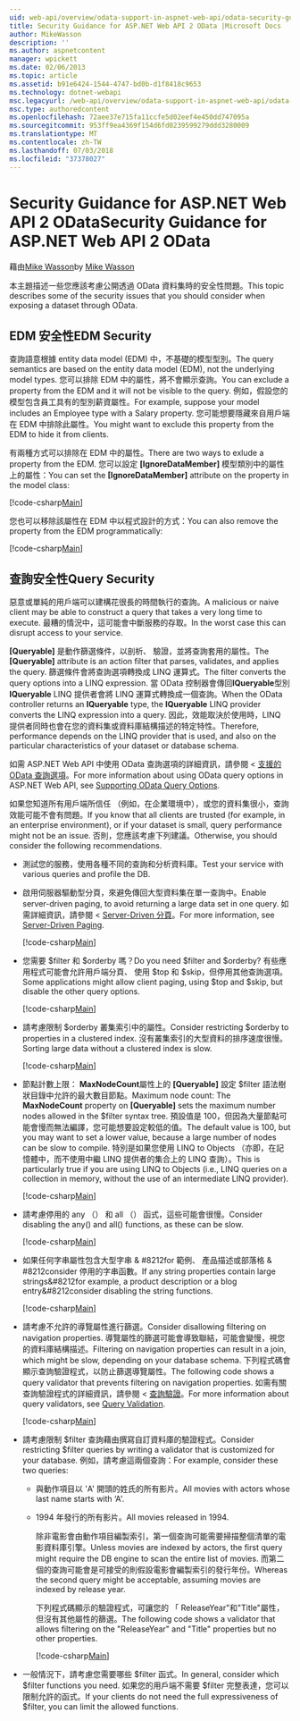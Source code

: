```yaml
---
uid: web-api/overview/odata-support-in-aspnet-web-api/odata-security-guidance
title: Security Guidance for ASP.NET Web API 2 OData |Microsoft Docs
author: MikeWasson
description: ''
ms.author: aspnetcontent
manager: wpickett
ms.date: 02/06/2013
ms.topic: article
ms.assetid: b91e6424-1544-4747-bd0b-d1f8418c9653
ms.technology: dotnet-webapi
msc.legacyurl: /web-api/overview/odata-support-in-aspnet-web-api/odata-security-guidance
msc.type: authoredcontent
ms.openlocfilehash: 72aee37e715fa11ccfe5d02eef4e450dd747095a
ms.sourcegitcommit: 953ff9ea4369f154d6fd0239599279ddd3280009
ms.translationtype: MT
ms.contentlocale: zh-TW
ms.lasthandoff: 07/03/2018
ms.locfileid: "37378027"
---
```

<a name="security-guidance-for-aspnet-web-api-2-odata"></a><span data-ttu-id="261d2-102">Security Guidance for ASP.NET Web API 2 OData</span><span class="sxs-lookup"><span data-stu-id="261d2-102">Security Guidance for ASP.NET Web API 2 OData</span></span>
====================
<span data-ttu-id="261d2-103">藉由[Mike Wasson](https://github.com/MikeWasson)</span><span class="sxs-lookup"><span data-stu-id="261d2-103">by [Mike Wasson](https://github.com/MikeWasson)</span></span>

<span data-ttu-id="261d2-104">本主題描述一些您應該考慮公開透過 OData 資料集時的安全性問題。</span><span class="sxs-lookup"><span data-stu-id="261d2-104">This topic describes some of the security issues that you should consider when exposing a dataset through OData.</span></span>

## <a name="edm-security"></a><span data-ttu-id="261d2-105">EDM 安全性</span><span class="sxs-lookup"><span data-stu-id="261d2-105">EDM Security</span></span>

<span data-ttu-id="261d2-106">查詢語意根據 entity data model (EDM) 中，不基礎的模型型別。</span><span class="sxs-lookup"><span data-stu-id="261d2-106">The query semantics are based on the entity data model (EDM), not the underlying model types.</span></span> <span data-ttu-id="261d2-107">您可以排除 EDM 中的屬性，將不會顯示查詢。</span><span class="sxs-lookup"><span data-stu-id="261d2-107">You can exclude a property from the EDM and it will not be visible to the query.</span></span> <span data-ttu-id="261d2-108">例如，假設您的模型包含員工具有的型別薪資屬性。</span><span class="sxs-lookup"><span data-stu-id="261d2-108">For example, suppose your model includes an Employee type with a Salary property.</span></span> <span data-ttu-id="261d2-109">您可能想要隱藏來自用戶端在 EDM 中排除此屬性。</span><span class="sxs-lookup"><span data-stu-id="261d2-109">You might want to exclude this property from the EDM to hide it from clients.</span></span>

<span data-ttu-id="261d2-110">有兩種方式可以排除在 EDM 中的屬性。</span><span class="sxs-lookup"><span data-stu-id="261d2-110">There are two ways to exlude a property from the EDM.</span></span> <span data-ttu-id="261d2-111">您可以設定 **[IgnoreDataMember]** 模型類別中的屬性上的屬性：</span><span class="sxs-lookup"><span data-stu-id="261d2-111">You can set the **[IgnoreDataMember]** attribute on the property in the model class:</span></span>

[!code-csharp[Main](odata-security-guidance/samples/sample1.cs)]

<span data-ttu-id="261d2-112">您也可以移除該屬性在 EDM 中以程式設計的方式：</span><span class="sxs-lookup"><span data-stu-id="261d2-112">You can also remove the property from the EDM programmatically:</span></span>

[!code-csharp[Main](odata-security-guidance/samples/sample2.cs)]

## <a name="query-security"></a><span data-ttu-id="261d2-113">查詢安全性</span><span class="sxs-lookup"><span data-stu-id="261d2-113">Query Security</span></span>

<span data-ttu-id="261d2-114">惡意或單純的用戶端可以建構花很長的時間執行的查詢。</span><span class="sxs-lookup"><span data-stu-id="261d2-114">A malicious or naive client may be able to construct a query that takes a very long time to execute.</span></span> <span data-ttu-id="261d2-115">最糟的情況中，這可能會中斷服務的存取。</span><span class="sxs-lookup"><span data-stu-id="261d2-115">In the worst case this can disrupt access to your service.</span></span>

<span data-ttu-id="261d2-116">**[Queryable]** 是動作篩選條件，以剖析、 驗證，並將查詢套用的屬性。</span><span class="sxs-lookup"><span data-stu-id="261d2-116">The **[Queryable]** attribute is an action filter that parses, validates, and applies the query.</span></span> <span data-ttu-id="261d2-117">篩選條件會將查詢選項轉換成 LINQ 運算式。</span><span class="sxs-lookup"><span data-stu-id="261d2-117">The filter converts the query options into a LINQ expression.</span></span> <span data-ttu-id="261d2-118">當 OData 控制器會傳回**IQueryable**型別**IQueryable** LINQ 提供者會將 LINQ 運算式轉換成一個查詢。</span><span class="sxs-lookup"><span data-stu-id="261d2-118">When the OData controller returns an **IQueryable** type, the **IQueryable** LINQ provider converts the LINQ expression into a query.</span></span> <span data-ttu-id="261d2-119">因此，效能取決於使用時，LINQ 提供者同時也會在您的資料集或資料庫結構描述的特定特性。</span><span class="sxs-lookup"><span data-stu-id="261d2-119">Therefore, performance depends on the LINQ provider that is used, and also on the particular characteristics of your dataset or database schema.</span></span>

<span data-ttu-id="261d2-120">如需 ASP.NET Web API 中使用 OData 查詢選項的詳細資訊，請參閱 <<c0> [ 支援的 OData 查詢選項](supporting-odata-query-options.md)。</span><span class="sxs-lookup"><span data-stu-id="261d2-120">For more information about using OData query options in ASP.NET Web API, see [Supporting OData Query Options](supporting-odata-query-options.md).</span></span>

<span data-ttu-id="261d2-121">如果您知道所有用戶端所信任 （例如，在企業環境中），或您的資料集很小，查詢效能可能不會有問題。</span><span class="sxs-lookup"><span data-stu-id="261d2-121">If you know that all clients are trusted (for example, in an enterprise environment), or if your dataset is small, query performance might not be an issue.</span></span> <span data-ttu-id="261d2-122">否則，您應該考慮下列建議。</span><span class="sxs-lookup"><span data-stu-id="261d2-122">Otherwise, you should consider the following recommendations.</span></span>

- <span data-ttu-id="261d2-123">測試您的服務，使用各種不同的查詢和分析資料庫。</span><span class="sxs-lookup"><span data-stu-id="261d2-123">Test your service with various queries and profile the DB.</span></span>
- <span data-ttu-id="261d2-124">啟用伺服器驅動型分頁，來避免傳回大型資料集在單一查詢中。</span><span class="sxs-lookup"><span data-stu-id="261d2-124">Enable server-driven paging, to avoid returning a large data set in one query.</span></span> <span data-ttu-id="261d2-125">如需詳細資訊，請參閱 < [Server-Driven 分頁](supporting-odata-query-options.md#server-paging)。</span><span class="sxs-lookup"><span data-stu-id="261d2-125">For more information, see [Server-Driven Paging](supporting-odata-query-options.md#server-paging).</span></span> 

    [!code-csharp[Main](odata-security-guidance/samples/sample3.cs)]
- <span data-ttu-id="261d2-126">您需要 $filter 和 $orderby 嗎？</span><span class="sxs-lookup"><span data-stu-id="261d2-126">Do you need $filter and $orderby?</span></span> <span data-ttu-id="261d2-127">有些應用程式可能會允許用戶端分頁、 使用 $top 和 $skip，但停用其他查詢選項。</span><span class="sxs-lookup"><span data-stu-id="261d2-127">Some applications might allow client paging, using $top and $skip, but disable the other query options.</span></span> 

    [!code-csharp[Main](odata-security-guidance/samples/sample4.cs)]
- <span data-ttu-id="261d2-128">請考慮限制 $orderby 叢集索引中的屬性。</span><span class="sxs-lookup"><span data-stu-id="261d2-128">Consider restricting $orderby to properties in a clustered index.</span></span> <span data-ttu-id="261d2-129">沒有叢集索引的大型資料的排序速度很慢。</span><span class="sxs-lookup"><span data-stu-id="261d2-129">Sorting large data without a clustered index is slow.</span></span> 

    [!code-csharp[Main](odata-security-guidance/samples/sample5.cs)]
- <span data-ttu-id="261d2-130">節點計數上限： **MaxNodeCount**屬性上的 **[Queryable]** 設定 $filter 語法樹狀目錄中允許的最大數目節點。</span><span class="sxs-lookup"><span data-stu-id="261d2-130">Maximum node count: The **MaxNodeCount** property on **[Queryable]** sets the maximum number nodes allowed in the $filter syntax tree.</span></span> <span data-ttu-id="261d2-131">預設值是 100，但因為大量節點可能會慢而無法編譯，您可能想要設定較低的值。</span><span class="sxs-lookup"><span data-stu-id="261d2-131">The default value is 100, but you may want to set a lower value, because a large number of nodes can be slow to compile.</span></span> <span data-ttu-id="261d2-132">特別是如果您使用 LINQ to Objects （亦即，在記憶體中，而不使用中繼 LINQ 提供者的集合上的 LINQ 查詢）。</span><span class="sxs-lookup"><span data-stu-id="261d2-132">This is particularly true if you are using LINQ to Objects (i.e., LINQ queries on a collection in memory, without the use of an intermediate LINQ provider).</span></span> 

    [!code-csharp[Main](odata-security-guidance/samples/sample6.cs)]
- <span data-ttu-id="261d2-133">請考慮停用的 any （） 和 all （） 函式，這些可能會很慢。</span><span class="sxs-lookup"><span data-stu-id="261d2-133">Consider disabling the any() and all() functions, as these can be slow.</span></span> 

    [!code-csharp[Main](odata-security-guidance/samples/sample7.cs)]
- <span data-ttu-id="261d2-134">如果任何字串屬性包含大型字串 & #8212for 範例、 產品描述或部落格 & #8212consider 停用的字串函數。</span><span class="sxs-lookup"><span data-stu-id="261d2-134">If any string properties contain large strings&#8212for example, a product description or a blog entry&#8212consider disabling the string functions.</span></span> 

    [!code-csharp[Main](odata-security-guidance/samples/sample8.cs)]
- <span data-ttu-id="261d2-135">請考慮不允許的導覽屬性進行篩選。</span><span class="sxs-lookup"><span data-stu-id="261d2-135">Consider disallowing filtering on navigation properties.</span></span> <span data-ttu-id="261d2-136">導覽屬性的篩選可能會導致聯結，可能會變慢，視您的資料庫結構描述。</span><span class="sxs-lookup"><span data-stu-id="261d2-136">Filtering on navigation properties can result in a join, which might be slow, depending on your database schema.</span></span> <span data-ttu-id="261d2-137">下列程式碼會顯示查詢驗證程式，以防止篩選導覽屬性。</span><span class="sxs-lookup"><span data-stu-id="261d2-137">The following code shows a query validator that prevents filtering on navigation properties.</span></span> <span data-ttu-id="261d2-138">如需有關查詢驗證程式的詳細資訊，請參閱 <<c0> [ 查詢驗證](supporting-odata-query-options.md#query-validation)。</span><span class="sxs-lookup"><span data-stu-id="261d2-138">For more information about query validators, see [Query Validation](supporting-odata-query-options.md#query-validation).</span></span> 

    [!code-csharp[Main](odata-security-guidance/samples/sample9.cs)]
- <span data-ttu-id="261d2-139">請考慮限制 $filter 查詢藉由撰寫自訂資料庫的驗證程式。</span><span class="sxs-lookup"><span data-stu-id="261d2-139">Consider restricting $filter queries by writing a validator that is customized for your database.</span></span> <span data-ttu-id="261d2-140">例如，請考慮這兩個查詢：</span><span class="sxs-lookup"><span data-stu-id="261d2-140">For example, consider these two queries:</span></span> 

  - <span data-ttu-id="261d2-141">與動作項目以 'A' 開頭的姓氏的所有影片。</span><span class="sxs-lookup"><span data-stu-id="261d2-141">All movies with actors whose last name starts with ‘A'.</span></span>
  - <span data-ttu-id="261d2-142">1994 年發行的所有影片。</span><span class="sxs-lookup"><span data-stu-id="261d2-142">All movies released in 1994.</span></span>

    <span data-ttu-id="261d2-143">除非電影會由動作項目編製索引，第一個查詢可能需要掃描整個清單的電影資料庫引擎。</span><span class="sxs-lookup"><span data-stu-id="261d2-143">Unless movies are indexed by actors, the first query might require the DB engine to scan the entire list of movies.</span></span> <span data-ttu-id="261d2-144">而第二個的查詢可能會是可接受的則假設電影會編製索引的發行年份。</span><span class="sxs-lookup"><span data-stu-id="261d2-144">Whereas the second query might be acceptable, assuming movies are indexed by release year.</span></span>

    <span data-ttu-id="261d2-145">下列程式碼顯示的驗證程式，可讓您的 「 ReleaseYear"和"Title"屬性，但沒有其他屬性的篩選。</span><span class="sxs-lookup"><span data-stu-id="261d2-145">The following code shows a validator that allows filtering on the "ReleaseYear" and "Title" properties but no other properties.</span></span>

    [!code-csharp[Main](odata-security-guidance/samples/sample10.cs)]
- <span data-ttu-id="261d2-146">一般情況下，請考慮您需要哪些 $filter 函式。</span><span class="sxs-lookup"><span data-stu-id="261d2-146">In general, consider which $filter functions you need.</span></span> <span data-ttu-id="261d2-147">如果您的用戶端不需要 $filter 完整表達，您可以限制允許的函式。</span><span class="sxs-lookup"><span data-stu-id="261d2-147">If your clients do not need the full expressiveness of $filter, you can limit the allowed functions.</span></span>
